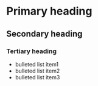 # Primary heading

## Secondary heading
### Tertiary heading

* bulleted list item1
* bulleted list item2
* bulleted list item3
